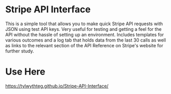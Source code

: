 # Stripe API Interface

This is a simple tool that allows you to make quick Stripe API requests with JSON using test API keys. Very useful for testing and getting a feel for the API without the hassle of setting up an environment. Includes templates for various outcomes and a log tab that holds data from the last 30 calls as well as links to the relevant section of the API Reference on Stripe's website for further study.

# Use Here

https://tylwythteg.github.io/Stripe-API-Interface/




